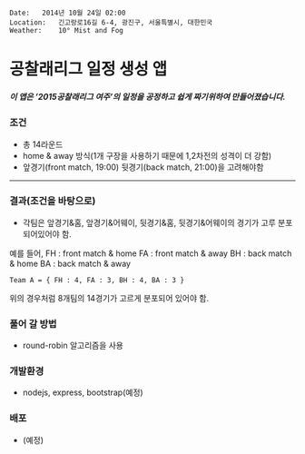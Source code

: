 	Date:	2014년 10월 24일 02:00
	Location:	긴고랑로16길 6-4, 광진구, 서울특별시, 대한민국
	Weather:	10° Mist and Fog

# 공찰래리그 일정 생성 앱


##### 이 앱은 ’2015공찰래리그 여주’의 일정을 공정하고 쉽게 짜기위하여 만들어졌습니다.

### 조건

- 총 14라운드
- home & away 방식(1개 구장을 사용하기 때문에 1,2차전의 성격이 더 강함)
- 앞경기(front match, 19:00) 뒷경기(back match, 21:00)을 고려해야함

***

### 결과(조건을 바탕으로)

- 각팀은 앞경기&홈, 앞경기&어웨이, 뒷경기&홈, 뒷경기&어웨이의 경기가 고루 분포되어있어야 함.

예를 들어,
FH : front match & home
FA : front match & away
BH : back match & home
BA : back match & away

	Team A = { FH : 4, FA : 3, BH : 4, BA : 3 }

위의 경우처럼 8개팀의 14경기가 고르게 분포되어 있어야 함.



### 풀어 갈 방법

 - round-robin 알고리즘을 사용

### 개발환경

- nodejs, express, bootstrap(예정)

### 배포

- (예정)

